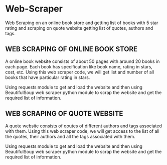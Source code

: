 # Web-Scraper
Web Scraping on an online book store and getting list of books with 5 star rating and scraping on quote website getting list of quotes, authors and tags.


## WEB SCRAPING OF ONLINE BOOK STORE
A online book website consists of about 50 pages with around 20 books in each page. Each book has specification like book name, rating in stars, cost, etc. Using this web scraper code, we will get list and number of all books that have particular rating in stars.

Using requests module to get and load the website and then using BeautifulSoup web scraper python module to scrap the website and get the required list of information.


## WEB SCRAPING OF QUOTE WEBSITE
A quote website consists of qoutes of different authors and tags associated with them. Using this web scraper code, we will get access to the list of all the quotes, their authors and all the tags associated with them.

Using requests module to get and load the website and then using BeautifulSoup web scraper python module to scrap the website and get the required list of information.
